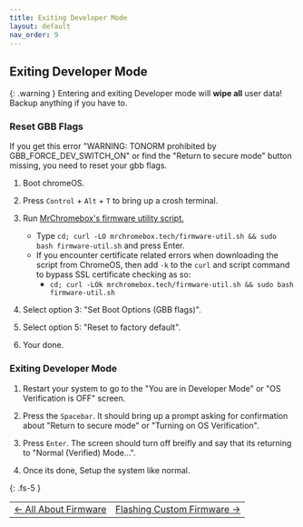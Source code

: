 ```yaml
---
title: Exiting Developer Mode
layout: default
nav_order: 9
---
```


## Exiting Developer Mode


{: .warning }
Entering and exiting Developer mode will **wipe all** user data!
Backup anything if you have to.

### Reset GBB Flags
If you get this error "WARNING: TONORM prohibited by GBB_FORCE_DEV_SWITCH_ON" or find the "Return to secure mode" button missing, you need to reset your gbb flags. 

1. Boot chromeOS.

2. Press `Control` + `Alt` + `T` to bring up a crosh terminal.

3. Run [MrChromebox's firmware utility script.](https://mrchromebox.tech/#fwscript)
    * Type `cd; curl -LO mrchromebox.tech/firmware-util.sh && sudo bash firmware-util.sh` and press Enter.
    * If you encounter certificate related errors when downloading the script from ChromeOS, then add `-k` to the `curl` and script command to bypass SSL certificate checking as so:
        * `cd; curl -LOk mrchromebox.tech/firmware-util.sh && sudo bash firmware-util.sh` 

4. Select option 3: "Set Boot Options (GBB flags)".

5. Select option 5: "Reset to factory default".

6. Your done.


### Exiting Developer Mode

1. Restart your system to go to the "You are in Developer Mode" or "OS Verification is OFF" screen.

2. Press the `Spacebar`. It should bring up a prompt asking for confirmation about "Return to secure mode" or "Turning on OS Verification".

3. Press `Enter`. The screen should turn off breifly and say that its returning to "Normal (Verified) Mode...".

4. Once its done, Setup the system like normal.

{: .fs-5 }

<table>
<tr>
<td class="navtable-l">
<a href="allaboutfirmware.html">← All About Firmware</a> 
</td>
<td class="navtable-r">
<a href="firmware.html">Flashing Custom Firmware →</a> 
</td>
</tr>
</table>
